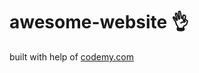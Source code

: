 # awesome-website :ok_hand:                                                                                                                                                            
built with help of <a href="http://johnelder.com/">codemy.com</a>
